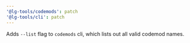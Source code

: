 ```yaml
---
'@lg-tools/codemods': patch 
'@lg-tools/cli': patch
---
```


Adds `--list` flag to `codemods` cli, which lists out all valid codemod names.
